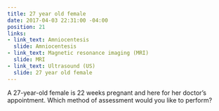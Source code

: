 ```yaml
---
title: 27 year old female
date: 2017-04-03 22:31:00 -04:00
position: 21
links:
- link_text: Amniocentesis
  slide: Amniocentesis
- link_text: Magnetic resonance imaging (MRI)
  slide: MRI
- link_text: Ultrasound (US)
  slide: 27 year old female
---
```


A 27-year-old female is 22 weeks pregnant and here for her doctor’s appointment. Which method of assessment would you like to perform?
